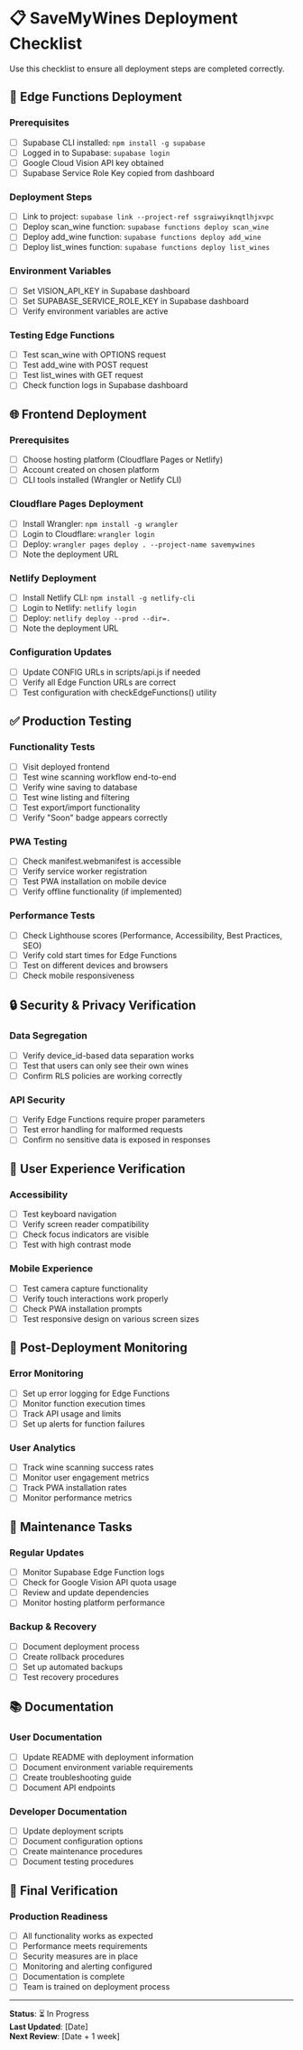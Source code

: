 # 📋 SaveMyWines Deployment Checklist

Use this checklist to ensure all deployment steps are completed correctly.

## 🔧 Edge Functions Deployment

### Prerequisites
- [ ] Supabase CLI installed: `npm install -g supabase`
- [ ] Logged in to Supabase: `supabase login`
- [ ] Google Cloud Vision API key obtained
- [ ] Supabase Service Role Key copied from dashboard

### Deployment Steps
- [ ] Link to project: `supabase link --project-ref ssgraiwyiknqtlhjxvpc`
- [ ] Deploy scan_wine function: `supabase functions deploy scan_wine`
- [ ] Deploy add_wine function: `supabase functions deploy add_wine`
- [ ] Deploy list_wines function: `supabase functions deploy list_wines`

### Environment Variables
- [ ] Set VISION_API_KEY in Supabase dashboard
- [ ] Set SUPABASE_SERVICE_ROLE_KEY in Supabase dashboard
- [ ] Verify environment variables are active

### Testing Edge Functions
- [ ] Test scan_wine with OPTIONS request
- [ ] Test add_wine with POST request
- [ ] Test list_wines with GET request
- [ ] Check function logs in Supabase dashboard

## 🌐 Frontend Deployment

### Prerequisites
- [ ] Choose hosting platform (Cloudflare Pages or Netlify)
- [ ] Account created on chosen platform
- [ ] CLI tools installed (Wrangler or Netlify CLI)

### Cloudflare Pages Deployment
- [ ] Install Wrangler: `npm install -g wrangler`
- [ ] Login to Cloudflare: `wrangler login`
- [ ] Deploy: `wrangler pages deploy . --project-name savemywines`
- [ ] Note the deployment URL

### Netlify Deployment
- [ ] Install Netlify CLI: `npm install -g netlify-cli`
- [ ] Login to Netlify: `netlify login`
- [ ] Deploy: `netlify deploy --prod --dir=.`
- [ ] Note the deployment URL

### Configuration Updates
- [ ] Update CONFIG URLs in scripts/api.js if needed
- [ ] Verify all Edge Function URLs are correct
- [ ] Test configuration with checkEdgeFunctions() utility

## ✅ Production Testing

### Functionality Tests
- [ ] Visit deployed frontend
- [ ] Test wine scanning workflow end-to-end
- [ ] Verify wine saving to database
- [ ] Test wine listing and filtering
- [ ] Test export/import functionality
- [ ] Verify "Soon" badge appears correctly

### PWA Testing
- [ ] Check manifest.webmanifest is accessible
- [ ] Verify service worker registration
- [ ] Test PWA installation on mobile device
- [ ] Verify offline functionality (if implemented)

### Performance Tests
- [ ] Check Lighthouse scores (Performance, Accessibility, Best Practices, SEO)
- [ ] Verify cold start times for Edge Functions
- [ ] Test on different devices and browsers
- [ ] Check mobile responsiveness

## 🔒 Security & Privacy Verification

### Data Segregation
- [ ] Verify device_id-based data separation works
- [ ] Test that users can only see their own wines
- [ ] Confirm RLS policies are working correctly

### API Security
- [ ] Verify Edge Functions require proper parameters
- [ ] Test error handling for malformed requests
- [ ] Confirm no sensitive data is exposed in responses

## 📱 User Experience Verification

### Accessibility
- [ ] Test keyboard navigation
- [ ] Verify screen reader compatibility
- [ ] Check focus indicators are visible
- [ ] Test with high contrast mode

### Mobile Experience
- [ ] Test camera capture functionality
- [ ] Verify touch interactions work properly
- [ ] Check PWA installation prompts
- [ ] Test responsive design on various screen sizes

## 🚨 Post-Deployment Monitoring

### Error Monitoring
- [ ] Set up error logging for Edge Functions
- [ ] Monitor function execution times
- [ ] Track API usage and limits
- [ ] Set up alerts for function failures

### User Analytics
- [ ] Track wine scanning success rates
- [ ] Monitor user engagement metrics
- [ ] Track PWA installation rates
- [ ] Monitor performance metrics

## 🔄 Maintenance Tasks

### Regular Updates
- [ ] Monitor Supabase Edge Function logs
- [ ] Check for Google Vision API quota usage
- [ ] Review and update dependencies
- [ ] Monitor hosting platform performance

### Backup & Recovery
- [ ] Document deployment process
- [ ] Create rollback procedures
- [ ] Set up automated backups
- [ ] Test recovery procedures

## 📚 Documentation

### User Documentation
- [ ] Update README with deployment information
- [ ] Document environment variable requirements
- [ ] Create troubleshooting guide
- [ ] Document API endpoints

### Developer Documentation
- [ ] Update deployment scripts
- [ ] Document configuration options
- [ ] Create maintenance procedures
- [ ] Document testing procedures

## 🎯 Final Verification

### Production Readiness
- [ ] All functionality works as expected
- [ ] Performance meets requirements
- [ ] Security measures are in place
- [ ] Monitoring and alerting configured
- [ ] Documentation is complete
- [ ] Team is trained on deployment process

---

**Status**: ⏳ In Progress  
**Last Updated**: [Date]  
**Next Review**: [Date + 1 week]
